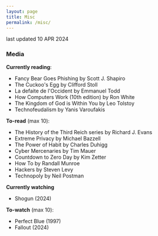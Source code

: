 ```yaml
---
layout: page
title: Misc
permalink: /misc/
---
```


last updated 10 APR 2024

### Media
**Currently reading**:
- Fancy Bear Goes Phishing by Scott J. Shapiro
- The Cuckoo's Egg by Clifford Stoll
- La defaite de l'Occident by Emmanuel Todd
- How Computers Work (10th edition) by Ron White
- The Kingdom of God is Within You by Leo Tolstoy
- Technofeudalism by Yanis Varoufakis

**To-read** (max 10):
- The History of the Third Reich series by Richard J. Evans
- Extreme Privacy by Michael Bazzell
- The Power of Habit by Charles Duhigg
- Cyber Mercenaries by Tim Mauer
- Countdown to Zero Day by Kim Zetter
- How To by Randall Munroe
- Hackers by Steven Levy
- Technopoly by Neil Postman

**Currently watching**
- Shogun (2024)

**To-watch** (max 10):
- Perfect Blue (1997)
- Fallout (2024)